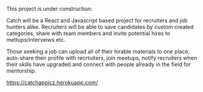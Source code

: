 This project is under construction:

Catch will be a React and Javascript based project for recruiters and job hunters alike. 
Recruiters will be able to save candidates by custom created categories, share with team members and invite potential hires to mettups/interveiws etc.

Those seeking a job can upload all of their hirable materials to one place, auto-share their profile with recrtuiters, join meetups, notify recruiters when their skills have upgraded and connect with people already in the field for mentorship. 

https://catchappjcz.herokuapp.com/

